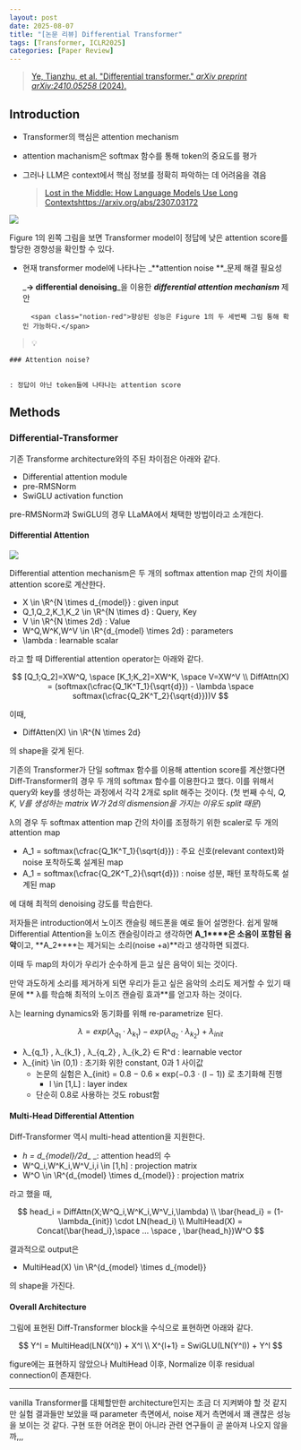 ```yaml
---
layout: post
date: 2025-08-07
title: "[논문 리뷰] Differential Transformer"
tags: [Transformer, ICLR2025]
categories: [Paper Review]
---
```


> [Ye, Tianzhu, et al. "Differential transformer." ](https://arxiv.org/abs/2410.05258)[_arXiv preprint arXiv:2410.05258_](https://arxiv.org/abs/2410.05258)[ (2024).](https://arxiv.org/abs/2410.05258)



## Introduction

- Transformer의 핵심은 attention mechanism
- attention machanism은 softmax 함수를 통해 token의 중요도를 평가
- 그러나 LLM은 context에서 핵심 정보를 정확히 파악하는 데 어려움을 겪음

	> [Lost in the Middle: How Language Models Use Long Contextshttps://arxiv.org/abs/2307.03172](https://arxiv.org/abs/2307.03172)


![](https://prod-files-secure.s3.us-west-2.amazonaws.com/542b861c-36a8-4051-84e5-8804b6728dba/9083ea56-691a-4752-ae26-47f403431ac8/image.png?X-Amz-Algorithm=AWS4-HMAC-SHA256&X-Amz-Content-Sha256=UNSIGNED-PAYLOAD&X-Amz-Credential=ASIAZI2LB466XIAWINUW%2F20250814%2Fus-west-2%2Fs3%2Faws4_request&X-Amz-Date=20250814T181229Z&X-Amz-Expires=3600&X-Amz-Security-Token=IQoJb3JpZ2luX2VjEAEaCXVzLXdlc3QtMiJIMEYCIQDhq%2By6mFZg4CmbiQ01SNfLFBSAbjRdB4dQyqKxL4LqOwIhAJEkHXRlp3tQG%2BxqF6%2BmGwybsIwe%2BhMg2QeHeBmWKJCZKv8DCEoQABoMNjM3NDIzMTgzODA1IgxLZoPxFo9HV%2BQN2Y0q3AP0TGsuRqyTjR2aJ2X9n15P2rwMTTCC7sOc8p%2Bw8sRn8hN%2Bow9jPxMnlVbFBj%2FSxZO5SA9XbEg%2BOP9CVttE1N%2BLZnb2VSFATeEvdtSgohzK9x%2B2Y7cEO2VBGhyj9XyOxalG5mTuz7G54H6tgUYoG7H8JHANFmDNNoUwLE6OJj7FWyjWRTWLJOqUOIWrVttgmZq0UloLY4KKzf143%2Bqj7I0tqSRbSOM1ZzNEL7YSqQKJnkfDfHm%2B%2BpS3Qwfhq1A2qLW9e5gUcu8Thkttcgyw7cdPurZkQ%2B3qh%2B3g3Z6cI59A9dkqp9CM%2BDMZhNiAqWuUA%2BIQnkPNtbCWpIE4M4dgM47OpIz4un8kjgCoRfmuqRUGkPuAsEaKfaAzZ5FFL4Aj5fG3ac1ZobUGDSOPRpOUdzv%2Bmq2Ax%2FEOr%2BForT9vyrHK1Qob3YglfKGEv8gTWqF3YaivYP7FORTPEwXNiWK%2BZMflZXcJMxy6fSpndLn6SdQjlvRlT4I4NdZVRQXNNZdi%2FtwBQnZh%2F%2BZq4TKcd%2Fos84tET0M5BbOORpIIpoOWtB17dTlD3N49s208ZBo4qiA8HOoyFlvLAwjBXiyIZqst4h%2FV3mjRz9dSnej2fgFaAaQWhuGZAtUd4S1opUQjODDiqPjEBjqkAfCrXnTqEFt7LBN2hVXe0kCMbc9jTFepCaGQuxEk0Au0IaPO%2FB7LXDccizj60MBOPS73dFDEyaDToue9LHBX5pUVIxxVdTwDzrFf%2Bp%2FYDn%2FOz0AlZpwFGj%2B8yi9ymlRIsPw5yMQG7Ob85AGagCoZ1VtzNK4Z4DEemsP8rglRi%2BpliTyqNlwGxiSIIp7vxrn04x8fPWOHalI5aRuYtGyTH1y5RPtZ&X-Amz-Signature=de15ef59302d54754d68dd4e3fa987d753dafd775b860d2f2cfe6057d143b7eb&X-Amz-SignedHeaders=host&x-amz-checksum-mode=ENABLED&x-id=GetObject)


Figure 1의 왼쪽 그림을 보면 Transformer model이 정답에 낮은 attention score를 할당한 경향성을 확인할 수 있다.

- 현재 transformer model에 나타나는 _**attention noise **_문제 해결 필요성

	_**→ differential denoising**_을 이용한 _**differential attention mechanism**_ 제안


		<span class="notion-red">향상된 성능은 Figure 1의 두 세번째 그림 통해 확인 가능하다.</span>


> 💡 


	### Attention noise?


	: 정답이 아닌 token들에 나타나는 attention score



## Methods



### Differential-Transformer


기존 Transforme architecture와의 주된 차이점은 아래와 같다.

- Differential attention module
- pre-RMSNorm
- SwiGLU activation function

pre-RMSNorm과 SwiGLU의 경우 LLaMA에서 채택한 방법이라고 소개한다.



#### Differential Attention


![](https://prod-files-secure.s3.us-west-2.amazonaws.com/542b861c-36a8-4051-84e5-8804b6728dba/116d70b2-1963-4810-9167-f4c7d8a06e8f/image.png?X-Amz-Algorithm=AWS4-HMAC-SHA256&X-Amz-Content-Sha256=UNSIGNED-PAYLOAD&X-Amz-Credential=ASIAZI2LB466XIAWINUW%2F20250814%2Fus-west-2%2Fs3%2Faws4_request&X-Amz-Date=20250814T181230Z&X-Amz-Expires=3600&X-Amz-Security-Token=IQoJb3JpZ2luX2VjEAEaCXVzLXdlc3QtMiJIMEYCIQDhq%2By6mFZg4CmbiQ01SNfLFBSAbjRdB4dQyqKxL4LqOwIhAJEkHXRlp3tQG%2BxqF6%2BmGwybsIwe%2BhMg2QeHeBmWKJCZKv8DCEoQABoMNjM3NDIzMTgzODA1IgxLZoPxFo9HV%2BQN2Y0q3AP0TGsuRqyTjR2aJ2X9n15P2rwMTTCC7sOc8p%2Bw8sRn8hN%2Bow9jPxMnlVbFBj%2FSxZO5SA9XbEg%2BOP9CVttE1N%2BLZnb2VSFATeEvdtSgohzK9x%2B2Y7cEO2VBGhyj9XyOxalG5mTuz7G54H6tgUYoG7H8JHANFmDNNoUwLE6OJj7FWyjWRTWLJOqUOIWrVttgmZq0UloLY4KKzf143%2Bqj7I0tqSRbSOM1ZzNEL7YSqQKJnkfDfHm%2B%2BpS3Qwfhq1A2qLW9e5gUcu8Thkttcgyw7cdPurZkQ%2B3qh%2B3g3Z6cI59A9dkqp9CM%2BDMZhNiAqWuUA%2BIQnkPNtbCWpIE4M4dgM47OpIz4un8kjgCoRfmuqRUGkPuAsEaKfaAzZ5FFL4Aj5fG3ac1ZobUGDSOPRpOUdzv%2Bmq2Ax%2FEOr%2BForT9vyrHK1Qob3YglfKGEv8gTWqF3YaivYP7FORTPEwXNiWK%2BZMflZXcJMxy6fSpndLn6SdQjlvRlT4I4NdZVRQXNNZdi%2FtwBQnZh%2F%2BZq4TKcd%2Fos84tET0M5BbOORpIIpoOWtB17dTlD3N49s208ZBo4qiA8HOoyFlvLAwjBXiyIZqst4h%2FV3mjRz9dSnej2fgFaAaQWhuGZAtUd4S1opUQjODDiqPjEBjqkAfCrXnTqEFt7LBN2hVXe0kCMbc9jTFepCaGQuxEk0Au0IaPO%2FB7LXDccizj60MBOPS73dFDEyaDToue9LHBX5pUVIxxVdTwDzrFf%2Bp%2FYDn%2FOz0AlZpwFGj%2B8yi9ymlRIsPw5yMQG7Ob85AGagCoZ1VtzNK4Z4DEemsP8rglRi%2BpliTyqNlwGxiSIIp7vxrn04x8fPWOHalI5aRuYtGyTH1y5RPtZ&X-Amz-Signature=dcb06f9799a22653e526022aa2b399db84ee76691bde1ec0bcaae597cd3222cf&X-Amz-SignedHeaders=host&x-amz-checksum-mode=ENABLED&x-id=GetObject)


Differential attention mechanism은 두 개의 softmax attention map 간의 차이를 attention score로 계산한다.

- X \in \R^{N \times d\_{model}} : given input
- Q\_1,Q\_2,K\_1,K\_2 \in \R^{N \times d} : Query, Key
- V \in \R^{N \times 2d} : Value
- W^Q,W^K,W^V \in \R^{d\_{model} \times 2d} : parameters
- \lambda : learnable scalar

라고 할 때 Differential attention operator는 아래와 같다.


$$
[Q_1;Q_2]=XW^Q, \space [K_1;K_2]=XW^K, \space V=XW^V \\
DiffAttn(X) = (softmax(\cfrac{Q_1K^T_1}{\sqrt{d}}) - \lambda \space softmax(\cfrac{Q_2K^T_2}{\sqrt{d}}))V
$$


이때,

- DiffAtten(X) \in \R^{N \times 2d}

의 shape을 갖게 된다.


기존의 Transformer가 단일 softmax 함수를 이용해 attention score를 계산했다면 Diff-Transformer의 경우 두 개의 softmax 함수를 이용한다고 했다. 이를 위해서 query와 key를 생성하는 과정에서 각각 2개로 split 해주는 것이다. <span class="notion-red">(첫 번째 수식, </span><span class="notion-red">_Q, K, V를 생성하는 matrix W가 2d의 dismension을 가지는 이유도 split 때문_</span><span class="notion-red">)</span>


 λ의 경우 두 softmax attention map 간의 차이를 조정하기 위한 scaler로 두 개의 attention map

- A\_1 = softmax(\cfrac{Q\_1K^T\_1}{\sqrt{d}}) : 주요 신호(relevant context)와 noise 포착하도록 설계된 map
- A\_1 = softmax(\cfrac{Q\_2K^T\_2}{\sqrt{d}}) : noise 성분, 패턴 포착하도록 설계된 map 

에 대해 최적의 denoising 강도를 학습한다.


저자들은 introduction에서 노이즈 캔슬링 헤드폰을 예로 들어 설명한다. 쉽게 말해 Differential Attention을 노이즈 캔슬링이라고 생각하면 **A\_1****은 소음이 포함된 음악**이고, **A\_2****는 제거되는 소리(noise +a)**라고 생각하면 되겠다. 


이때 두 map의 차이가 우리가 순수하게 듣고 싶은 음악이 되는 것이다. 


만약 과도하게 소리를 제거하게 되면 우리가 듣고 싶은 음악의 소리도 제거할 수 있기 때문에 ** λ를 학습해 최적의 노이즈 캔슬링 효과**를 얻고자 하는 것이다.


λ는 learning dynamics와 동기화를 위해 re-parametrize 된다.


$$
\lambda = exp(\lambda_{q_1} \cdot \lambda_{k_1}) - exp(\lambda_{q_2} \cdot \lambda_{k_2}) + \lambda_{init}
$$

- λ\_{q\_1} , λ\_{k\_1} , λ\_{q\_2} , λ\_{k\_2} ∈ R^d : learnable vector
- λ\_{init} \in (0,1) : 초기화 위한 constant, 0과 1 사이값
	- 논문의 실험은 λ\_{init} = 0.8 − 0.6 × exp(−0.3 · (l − 1)) 로 초기화해 진행
		- l \in [1,L] : layer index
	- 단순히 0.8로 사용하는 것도 robust함


#### **Multi-Head Differential Attention**


Diff-Transformer 역시 multi-head attention을 지원한다.

- _h = d\_{model}/2d__ _: attention head의 수
- W^Q\_i,W^K\_i,W^V\_i,i \in [1,h] : projection matrix
- W^O \in \R^{d\_{model} \times d\_{model}} : projection matrix

라고 했을 때,


$$
head_i = DiffAttn(X;W^Q_i,W^K_i,W^V_i,\lambda) \\
\bar{head_i} = (1-\lambda_{init}) \cdot LN(head_i) \\
MultiHead(X) = Concat(\bar{head_i},\space ... \space , \bar{head_h})W^O
$$


결과적으로 output은

- MultiHead(X) \in \R^{d\_{model} \times d\_{model}}

의 shape을 가진다.



#### Overall Architecture


그림에 표현된 Diff-Transformer block을 수식으로 표현하면 아래와 같다.


$$
Y^l = MultiHead(LN(X^l)) + X^l \\
X^{l+1} = SwiGLU(LN(Y^l)) + Y^l
$$


figure에는 표현하지 않았으나 MultiHead 이후, Normalize 이후 residual connection이 존재한다.


---


vanilla Transformer를 대체할만한 architecture인지는 조금 더 지켜봐야 할 것 같지만 실험 결과들만 보았을 때 parameter 측면에서, noise 제거 측면에서 꽤 괜찮은 성능을 보이는 것 같다. 구현 또한 어려운 편이 아니라 관련 연구들이 곧 쏟아져 나오지 않을까,,,

